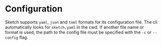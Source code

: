 # Configuration

Sketch supports `yaml`, `json` and `toml` formats for its configuration file.
The cli automatically looks for `sketch.yaml` in the cwd. If another file name or format is used, the path to the config file must be specified with the `-c` or `--config` flag.
